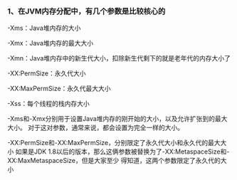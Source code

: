 ### 1、在JVM内存分配中，有几个参数是比较核心的

-Xms：Java堆内存的大小

-Xmx：Java堆内存的最大大小

-Xmn：Java堆内存中的新生代大小，扣除新生代剩下的就是老年代的内存大小了

-XX:PermSize：永久代大小

-XX:MaxPermSize：永久代最大大小

-Xss：每个线程的栈内存大小

-Xms和-Xmx分别用于设置Java堆内存的刚开始的大小，以及允许扩张到的最大大小。
对于这对参数，通常来说，都会设置为完全一样的大小。

-XX:PermSize和-XX:MaxPermSize，分别限定了永久代大小和永久代的最大大小
如果是JDK 1.8以后的版本，那么这俩参数被替换为了-XX:MetaspaceSize和-XX:MaxMetaspaceSize，但是大家至少
得知道，这两个参数限定了永久代的大小